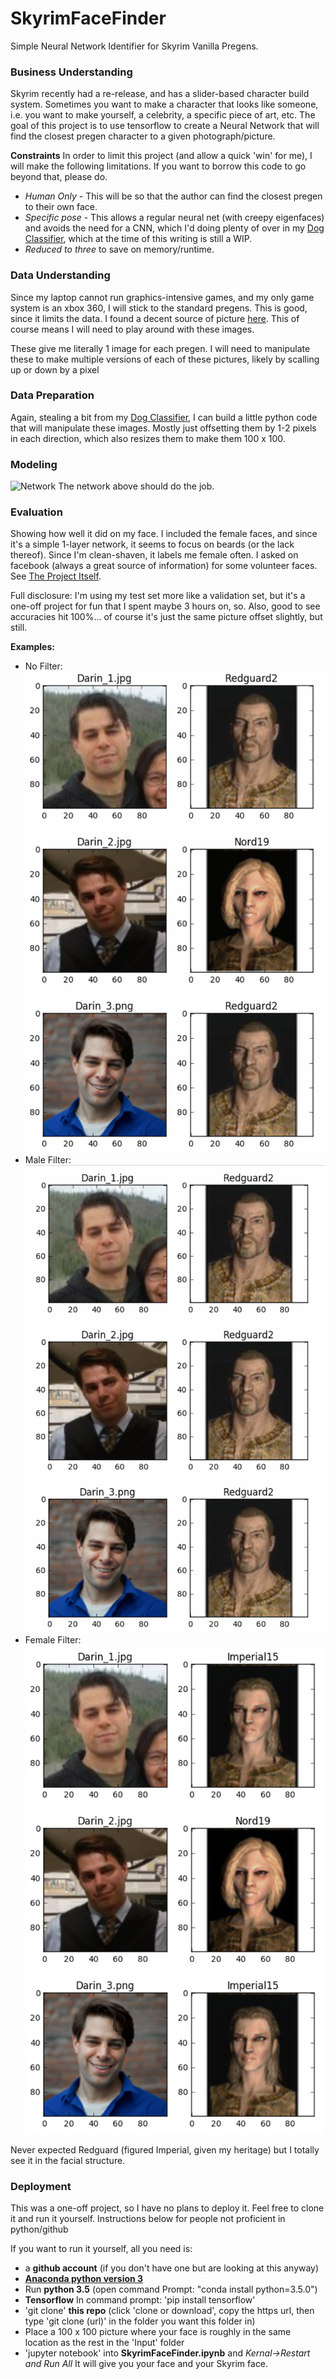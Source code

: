 # SkyrimFaceFinder
Simple Neural Network Identifier for Skyrim Vanilla Pregens.

### Business Understanding
Skyrim recently had a re-release, and has a slider-based character build system.  Sometimes you want to make a character that looks like someone, i.e. you want to make yourself, a celebrity, a specific piece of art, etc.  The goal of this project is to use tensorflow to create a Neural Network that will find the closest pregen character to a given photograph/picture.

**Constraints**
In order to limit this project (and allow a quick 'win' for me), I will make the following limitations.  If you want to borrow this code to go beyond that, please do.
* *Human Only* - This will be so that the author can find the closest pregen to their own face.
* *Specific pose* - This allows a regular neural net (with creepy eigenfaces) and avoids the need for a CNN, which I'd doing plenty of over in my [Dog Classifier](https://github.com/NeverForged/DogClassifier), which at the time of this writing is still a WIP.
* *Reduced to three* to save on memory/runtime.  

### Data Understanding
Since my laptop cannot run graphics-intensive games, and my only game system is an xbox 360, I will stick to the standard pregens.  This is good, since it limits the data.  I found a decent source of picture [here](https://levelskip.com/rpgs/skyrimthebestrace).  This of course means I will need to play around with these images.

These give me literally 1 image for each pregen.  I will need to manipulate these to make multiple versions of each of these pictures, likely by scalling up or down by a pixel

### Data Preparation
Again, stealing a bit from my [Dog Classifier](https://github.com/NeverForged/DogClassifier), I can build a little python code that will manipulate these images.
Mostly just offsetting them by 1-2 pixels in each direction, which also resizes them to make them 100 x 100.

### Modeling
![Network](https://github.com/NeverForged/DogClassifier/blob/master/Source/WebImages/fully_connected.png)
The network above should do the job.

### Evaluation
Showing how well it did on my face.
I included the female faces, and since it's a simple 1-layer network, it seems to focus on beards (or the lack thereof).  Since I'm clean-shaven, it labels me female often.
I asked on facebook (always a great source of information) for some volunteer faces.
See [The Project Itself](https://github.com/NeverForged/SkyrimFaceFinder/blob/master/Source/SkyrimFaceFinder.ipynb).

Full disclosure: I'm using my test set more like a validation set, but it's a one-off project for fun that I spent maybe 3 hours on, so.  Also, good to see accuracies hit 100%... of course it's just the same picture offset slightly, but still.


**Examples:**

* No Filter: ![No Filter](https://github.com/NeverForged/SkyrimFaceFinder/blob/master/Evaluation/none.png)
* Male Filter: ![Male Filter](https://github.com/NeverForged/SkyrimFaceFinder/blob/master/Evaluation/male.png)
* Female Filter: ![Female Filter](https://github.com/NeverForged/SkyrimFaceFinder/blob/master/Evaluation/female.png)

Never expected Redguard (figured Imperial, given my heritage) but I totally see it in the facial structure.


### Deployment
This was a one-off project, so I have no plans to deploy it.  Feel free to clone it and run it yourself.  Instructions below for people not proficient in python/github

If you want to run it yourself, all you need is:
* a **github account** (if you don't have one but are looking at this anyway)
* **[Anaconda python version 3](https://www.anaconda.com/download/)**
* Run **python 3.5** (open command Prompt: "conda install python=3.5.0")
* **Tensorflow** In command prompt: 'pip install tensorflow'
* 'git clone' **this repo** (click 'clone or download', copy the https url, then type 'git clone (url)' in the folder you want this folder in)
* Place a 100 x 100 picture where your face is roughly in the same location as the rest in the 'Input' folder
* 'jupyter notebook' into **SkyrimFaceFinder.ipynb** and *Kernal->Restart and Run All*
It will give you your face and your Skyrim face.
